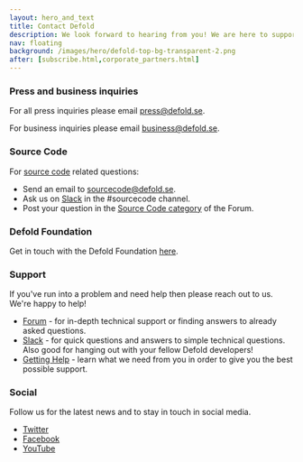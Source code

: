 ```yaml
---
layout: hero_and_text
title: Contact Defold
description: We look forward to hearing from you! We are here to support you if you need help getting started with Defold or if you have a question about Defold. We are also available for press and business inquiries. And make sure to follow us in social media for the latest updates!
nav: floating
background: /images/hero/defold-top-bg-transparent-2.png
after: [subscribe.html,corporate_partners.html]
---
```


### Press and business inquiries
For all press inquiries please email [press@defold.se](mailto:press@defold.se).

For business inquiries please email [business@defold.se](mailto:business@defold.se).


### Source Code
For [source code](/open) related questions:

 * Send an email to [sourcecode@defold.se](mailto:sourcecode@defold.se).
 * Ask us on [Slack](/slack) in the #sourcecode channel.
 * Post your question in the [Source Code category](https://forum.defold.com/c/source-code) of the Forum.


### Defold Foundation
Get in touch with the Defold Foundation [here](/foundation).


### Support
If you've run into a problem and need help then please reach out to us. We're happy to help!

* [Forum](https://forum.defold.com) - for in-depth technical support or finding answers to already asked questions.
* [Slack](/slack) - for quick questions and answers to simple technical questions. Also good for hanging out with your fellow Defold developers!
* [Getting Help](/manuals/getting-help/) - learn what we need from you in order to give you the best possible support.


### Social
Follow us for the latest news and to stay in touch in social media.

* [Twitter](https://twitter.com/defold)
* [Facebook](https://www.facebook.com/Defold)
* [YouTube](https://www.youtube.com/user/defoldvideos)
